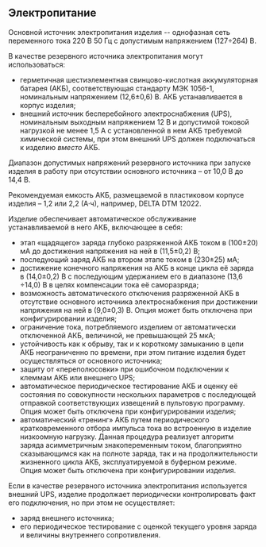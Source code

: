 ## Электропитание

Основной источник электропитания изделия -- однофазная сеть переменного тока 220 В 50 Гц с допустимым напряжением (127÷264) В.

В качестве резервного источника электропитания могут использоваться:

* герметичная шестиэлементная свинцово-кислотная аккумуляторная батарея (АКБ), соответствующая  стандарту  МЭК 1056-1,  номинальным напряжением (12,6±0,6) В. АКБ устанавливается в корпус изделия;
* внешний источник бесперебойного электроснабжения (UPS), номинальным выходным напряжением 12 В и допустимой токовой нагрузкой не менее 1,5 А с установленной в нем АКБ требуемой химической системы, при этом внешний UPS должен подключаться к изделию _вместо_ АКБ.

Диапазон допустимых напряжений резервного источника при запуске изделия в работу при отсутствии основного источника – от 10,0 В до 14,4 В.

Рекомендуемая емкость АКБ, размещаемой в пластиковом корпусе изделия – 1,2 или 2,2 (А·ч), например, DELTA DTM 12022.

Изделие обеспечивает автоматическое обслуживание устанавливаемой в него АКБ, включающее в себя:

* этап «щадящего» заряда глубоко разряженной АКБ током в (100±20) мА до достижения напряжения на ней в (11,5±0,2) В;
* последующий заряд АКБ на втором этапе током в (230±25) мА;
* достижение конечного напряжения на АКБ в конце цикла её заряда в (14,0±0,2) В с последующим удержанием его в диапазоне (13,6 ÷14,0) В в целях компенсации тока её саморазряда;
* возможность автоматического отключения разряженной АКБ в отсутствие основного источника электроснабжения при достижении напряжения на ней в (9,0±0,3) В. Опция может быть отключена при конфигурировании  изделия;
* ограничение тока, потребляемого изделием от автоматически отключенной АКБ,  величиной, не  превышающей 25 мкА;
* устойчивость как к обрыву, так и к короткому замыканию в цепи АКБ неограниченно по времени, при этом питание изделия будет осуществляться от основного источника;
* защиту от «переполюсовки» при ошибочном подключении к клеммам АКБ или внешнего UPS;
* автоматическое периодическое тестирование АКБ и оценку её состояния  по совокупности нескольких параметров с последующей отправкой соответствующих извещений в пультовую программу. Опция может быть отключена при конфигурировании  изделия;
* автоматический «тренинг» АКБ путем периодического кратковременного отбора импульса тока во встроенную в изделие низкоомную нагрузку. Данная процедура реализует алгоритм заряда асимметричным знакопеременным током, благоприятно сказывающимся как на полноте заряда, так и на продолжительности жизненного цикла АКБ, эксплуатируемой в буферном режиме. Опция может быть отключена при конфигурировании  изделия.

Если в качестве резервного источника электропитания используется внешний UPS, изделие продолжает периодически контролировать факт его подключения, но при этом не осуществляет:

* заряд внешнего источника;
* его периодическое тестирование с оценкой текущего уровня заряда и величины внутреннего сопротивления.
